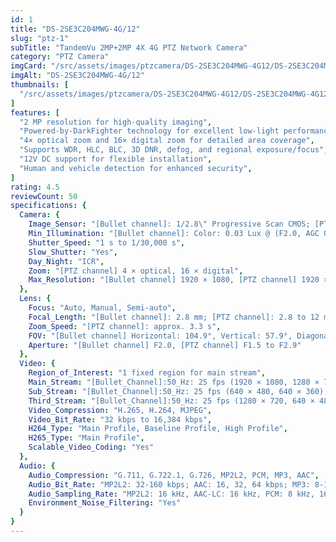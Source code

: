 ```yaml
---
id: 1
title: "DS-2SE3C204MWG-4G/12"
slug: "ptz-1"
subTitle: "TandemVu 2MP+2MP 4X 4G PTZ Network Camera"
category: "PTZ Camera"
imgCard: "/src/assets/images/ptzcamera/DS-2SE3C204MWG-4G12/DS-2SE3C204MWG-4G12-1.png"
imgAlt: "DS-2SE3C204MWG-4G/12"
thumbnails: [
  "/src/assets/images/ptzcamera/DS-2SE3C204MWG-4G12/DS-2SE3C204MWG-4G12-1.png",
]
features: [
  "2 MP resolution for high-quality imaging",
  "Powered-by-DarkFighter technology for excellent low-light performance",
  "4× optical zoom and 16× digital zoom for detailed area coverage",
  "Supports WDR, HLC, BLC, 3D DNR, defog, and regional exposure/focus",
  "12V DC support for flexible installation",
  "Human and vehicle detection for enhanced security",
]
rating: 4.5
reviewCount: 50
specifications: {
  Camera: {
    Image_Sensor: "[Bullet channel]: 1/2.8\" Progressive Scan CMOS; [PTZ channel]: 1/2.8\" progressive scan CMOS",
    Min_Illumination: "[Bullet channel]: Color: 0.03 Lux @ (F2.0, AGC ON), B/W: 0.01 Lux @ (F2.0, AGC ON), 0 Lux with IR; [PTZ channel]: Color: 0.01 Lux @ (F1.5, AGC ON), B/W: 0.005Lux @ (F1.5, AGC ON), 0 Lux with IR",
    Shutter_Speed: "1 s to 1/30,000 s",
    Slow_Shutter: "Yes",
    Day_Night: "ICR",
    Zoom: "[PTZ channel] 4 × optical, 16 × digital",
    Max_Resolution: "[Bullet channel] 1920 × 1080, [PTZ channel] 1920 × 1080"
  },
  Lens: {
    Focus: "Auto, Manual, Semi-auto",
    Focal_Length: "[Bullet channel]: 2.8 mm; [PTZ channel]: 2.8 to 12 mm, 4 × optical",
    Zoom_Speed: "[PTZ channel]: approx. 3.3 s",
    FOV: "[Bullet channel] Horizontal: 104.9°, Vertical: 57.9°, Diagonal: 122.8°; [PTZ channel] Horizontal: 92° to 33°, Vertical: 49° to 18.2°, Diagonal: 104° to 37.7°",
    Aperture: "[Bullet channel] F2.0, [PTZ channel] F1.5 to F2.9"
  },
  Video: {
    Region_of_Interest: "1 fixed region for main stream",
    Main_Stream: "[Bullet_Channel]:50_Hz: 25 fps (1920 × 1080, 1280 × 720),60_Hz:30 fps (1920 × 1080, 1280 × 720);[PTZ_Channel]:50_Hz: 25 fps (1920 × 1080, 1280 × 720),60_Hz:30 fps (1920 × 1080, 1280 × 720)",
    Sub_Stream: "[Bullet_Channel]:50_Hz: 25 fps (640 × 480, 640 × 360),60_Hz:30 fps (640 × 480, 640 × 360);[PTZ_Channel]:50_Hz: 25 fps (640 × 480, 640 × 360),60_Hz:30 fps (640 × 480, 640 × 360)",
    Third_Stream: "[Bullet_Channel]:50_Hz: 25 fps (1280 × 720, 640 × 480, 640 × 360),60_Hz:30 fps (1280 × 720, 640 × 480, 640 × 360);[PTZ_Channel]:50_Hz: 25 fps (1280 × 720, 640 × 480, 640 × 360),60_Hz:30 fps (1280 × 720, 640 × 480, 640 × 360)",
    Video_Compression: "H.265, H.264, MJPEG",
    Video_Bit_Rate: "32 kbps to 16,384 kbps",
    H264_Type: "Main Profile, Baseline Profile, High Profile",
    H265_Type: "Main Profile",
    Scalable_Video_Coding: "Yes"
  },
  Audio: {
    Audio_Compression: "G.711, G.722.1, G.726, MP2L2, PCM, MP3, AAC",
    Audio_Bit_Rate: "MP2L2: 32-160 kbps; AAC: 16, 32, 64 kbps; MP3: 8-160 kbps",
    Audio_Sampling_Rate: "MP2L2: 16 kHz, AAC-LC: 16 kHz, PCM: 8 kHz, 16 kHz, MP3: 8 kHz, 16 kHz",
    Environment_Noise_Filtering: "Yes"
  }
}
---
```


